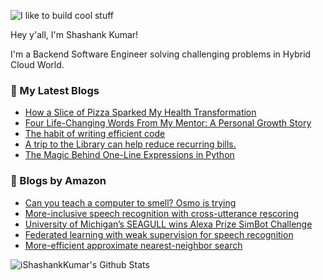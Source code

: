 ![I like to build cool stuff](https://res.cloudinary.com/dt8g3rhcy/image/upload/v1595929574/i_like_to_build_cool_shit._1_nzbwjh.png)

Hey y'all, I'm Shashank Kumar! 

I'm a Backend Software Engineer solving challenging problems in Hybrid Cloud World.

### 📕 My Latest Blogs
<!-- BLOG-POST-LIST:START -->
- [How a Slice of Pizza Sparked My Health Transformation](https://medium.com/the-monastery-of-self/how-a-slice-of-pizza-sparked-my-health-transformation-1db9ea5268b6?source=rss-d24dda280d5f------2)
- [Four Life-Changing Words From My Mentor: A Personal Growth Story](https://medium.com/the-monastery-of-self/how-four-words-from-my-mentor-changed-everything-for-me-e2d5311ba98c?source=rss-d24dda280d5f------2)
- [The habit of writing efficient code](https://medium.com/@ishashankkumar/the-habit-of-writing-efficient-code-153b05f04269?source=rss-d24dda280d5f------2)
- [A trip to the Library can help reduce recurring bills.](https://medium.com/swlh/a-trip-to-the-library-can-help-reduce-recurring-bills-23bca495cdf5?source=rss-d24dda280d5f------2)
- [The Magic Behind One-Line Expressions in Python](https://medium.com/swlh/the-magic-behind-one-line-expressions-in-python-816c10180c5c?source=rss-d24dda280d5f------2)
<!-- BLOG-POST-LIST:END -->

### 📕 Blogs by Amazon
<!-- AMAZON-BLOG-POST-LIST:START -->
- [Can you teach a computer to smell? Osmo is trying](https://www.amazon.science/news-and-features/can-you-teach-a-computer-to-smell-osmo-is-trying)
- [More-inclusive speech recognition with cross-utterance rescoring](https://www.amazon.science/blog/more-inclusive-speech-recognition-with-cross-utterance-rescoring)
- [University of Michigan’s SEAGULL wins Alexa Prize SimBot Challenge](https://www.amazon.science/alexa-prize/university-of-michigans-seagull-wins-alexa-prize-simbot-challenge)
- [Federated learning with weak supervision for speech recognition](https://www.amazon.science/blog/federated-learning-with-weak-supervision-for-speech-recognition)
- [More-efficient approximate nearest-neighbor search](https://www.amazon.science/blog/more-efficient-approximate-nearest-neighbor-search)
<!-- AMAZON-BLOG-POST-LIST:END -->



<img align="center" alt="iShashankKumar's Github Stats" src="https://github-readme-stats.vercel.app/api?username=ishashankkumar&show_icons=true&hide_border=true" />
